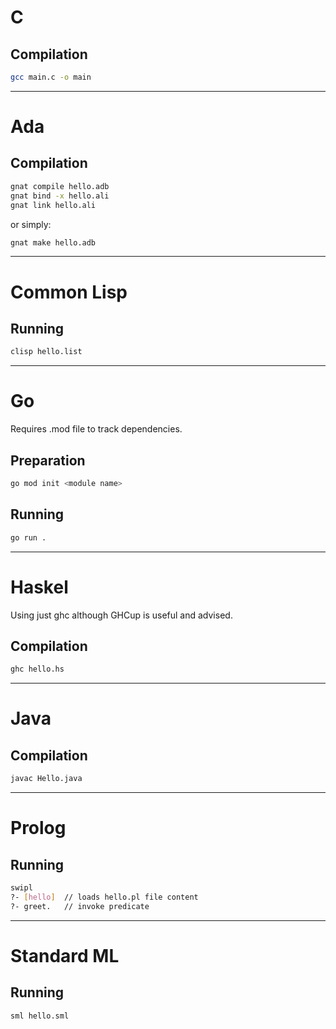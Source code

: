 # C
## Compilation
```Bash
gcc main.c -o main
 ```

---

 # Ada
## Compilation
```Bash
gnat compile hello.adb
gnat bind -x hello.ali
gnat link hello.ali
```
or simply:
 ```Bash
gnat make hello.adb
 ```

----
# Common Lisp
## Running
```Bash
clisp hello.list
```
----

# Go 
Requires .mod file to track dependencies.
## Preparation
```Bash
go mod init <module name>
```
## Running
```Bash
go run .
```
----

# Haskel
Using just ghc although GHCup is useful and advised.
## Compilation
```Bash
ghc hello.hs
```
----

# Java
## Compilation
```Bash
javac Hello.java
```
----

# Prolog
## Running

```Bash
swipl
?- [hello]  // loads hello.pl file content
?- greet.   // invoke predicate
```
----

# Standard ML
## Running
```Bash
sml hello.sml
```